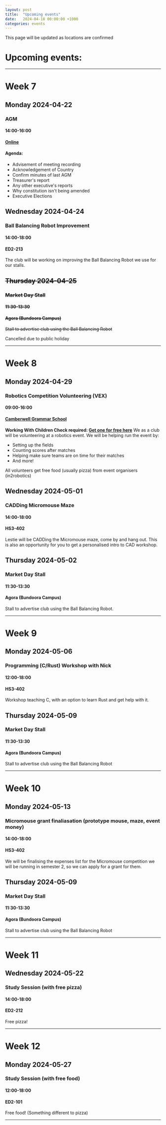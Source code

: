 ```yaml
---
layout: post
title:  "Upcoming events"
date:   2024-04-18 00:00:00 +1000
categories: events
---
```

This page will be updated as locations are confirmed
# Upcoming events:
---
# Week 7
## Monday 2024-04-22  
### AGM
#### 14:00-16:00
#### [Online](https://discord.gg/gD9DCTBKKu)
#### Agenda:
- Advisement of meeting recording
- Acknowledgement of Country
- Confirm minutes of last AGM
- Treasurer's report
- Any other executive's reports
- Why constitution isn't being amended
- Executive Elections

## Wednesday 2024-04-24
### Ball Balancing Robot Improvement
#### 14:00-18:00
#### ED2-213
The club will be working on improving the Ball Balancing Robot we use for our stalls.

## ~~Thursday 2024-04-25~~
### ~~Market Day Stall~~
#### ~~11:30-13:30~~
#### ~~Agora (Bundoora Campus)~~
~~Stall to advertise club using the Ball Balancing Robot~~

Cancelled due to public holiday

---
# Week 8
## Monday 2024-04-29
### Robotics Competition Volunteering (VEX)
#### 09:00-16:00
#### [Camberwell Grammar School](https://maps.app.goo.gl/C4jjG96Anx3hG3zq9)
**Working With Children Check required: [Get one for free here](https://service.vic.gov.au/services/working-with-children)**
We as a club will be volunteering at a robotics event.
We will be helping run the event by:
- Setting up the fields
- Counting scores after matches
- Helping make sure teams are on time for their matches
- And more!

All volunteers get free food (usually pizza) from event organisers (in2robotics)

## Wednesday 2024-05-01
### CADDing Micromouse Maze
#### 14:00-18:00
#### HS3-402
Lestie will be CADDing the Micromouse maze, come by and hang out. This is also an opportunity for you to get a personalised intro to CAD workshop.

## Thursday 2024-05-02
### Market Day Stall
#### 11:30-13:30
#### Agora (Bundoora Campus)
Stall to advertise club using the Ball Balancing Robot.

---
# Week 9
## Monday 2024-05-06
### Programming (C/Rust) Workshop with Nick
#### 12:00-18:00
#### HS3-402
Workshop teaching C, with an option to learn Rust and get help with it.

## Thursday 2024-05-09
### Market Day Stall
#### 11:30-13:30
#### Agora (Bundoora Campus)
Stall to advertise club using the Ball Balancing Robot

---
# Week 10
## Monday 2024-05-13
### Micromouse grant finaliasation (prototype mouse, maze, event money)
#### 14:00-18:00
#### HS3-402
We will be finalising the expenses list for the Micromouse competition we will be running in semester 2, so we can apply for a grant for them.

## Thursday 2024-05-09
### Market Day Stall
#### 11:30-13:30
#### Agora (Bundoora Campus)
Stall to advertise club using the Ball Balancing Robot

---
# Week 11
## Wednesday 2024-05-22
### Study Session (with free pizza)
#### 14:00-18:00
#### ED2-212
Free pizza!

---
# Week 12
## Monday 2024-05-27
### Study Session (with free food)
#### 12:00-18:00
#### ED2-101
Free food! (Something different to pizza)

---
